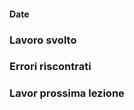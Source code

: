 #### <b>Date</b>

### <b>Lavoro svolto</b>

### <b>Errori riscontrati</b>

### <b>Lavor prossima lezione</b>